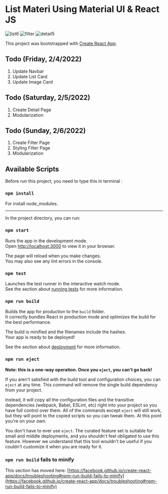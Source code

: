 # List Materi Using Material UI & React JS

![list6](https://user-images.githubusercontent.com/69864986/152652212-f0d52315-e5b1-4622-9869-f54b9a10b830.png)
![filter](https://user-images.githubusercontent.com/69864986/152652289-19edfda0-c6e2-4672-81f1-06591f430f4b.png)
![detail5](https://user-images.githubusercontent.com/69864986/152652281-94199df3-7f12-42f9-a3e5-01414c9ae540.png)

This project was bootstrapped with [Create React App](https://github.com/facebook/create-react-app).

## Todo (Friday, 2/4/2022)

1. Update Navbar
2. Update List Card
3. Update Image Card

## Todo (Saturday, 2/5/2022)

1. Create Detail Page
2. Modularization

## Todo (Sunday, 2/6/2022)

1. Create Filter Page
2. Styling Filter Page
3. Modularization

## Available Scripts

Before run this project, you need to type this in terminal :

### `npm install`

For install node_modules.

---

In the project directory, you can run:

### `npm start`

Runs the app in the development mode.\
Open [http://localhost:3000](http://localhost:3000) to view it in your browser.

The page will reload when you make changes.\
You may also see any lint errors in the console.

### `npm test`

Launches the test runner in the interactive watch mode.\
See the section about [running tests](https://facebook.github.io/create-react-app/docs/running-tests) for more information.

### `npm run build`

Builds the app for production to the `build` folder.\
It correctly bundles React in production mode and optimizes the build for the best performance.

The build is minified and the filenames include the hashes.\
Your app is ready to be deployed!

See the section about [deployment](https://facebook.github.io/create-react-app/docs/deployment) for more information.

### `npm run eject`

**Note: this is a one-way operation. Once you `eject`, you can't go back!**

If you aren't satisfied with the build tool and configuration choices, you can `eject` at any time. This command will remove the single build dependency from your project.

Instead, it will copy all the configuration files and the transitive dependencies (webpack, Babel, ESLint, etc) right into your project so you have full control over them. All of the commands except `eject` will still work, but they will point to the copied scripts so you can tweak them. At this point you're on your own.

You don't have to ever use `eject`. The curated feature set is suitable for small and middle deployments, and you shouldn't feel obligated to use this feature. However we understand that this tool wouldn't be useful if you couldn't customize it when you are ready for it.

### `npm run build` fails to minify

This section has moved here: [https://facebook.github.io/create-react-app/docs/troubleshooting#npm-run-build-fails-to-minify](https://facebook.github.io/create-react-app/docs/troubleshooting#npm-run-build-fails-to-minify)
